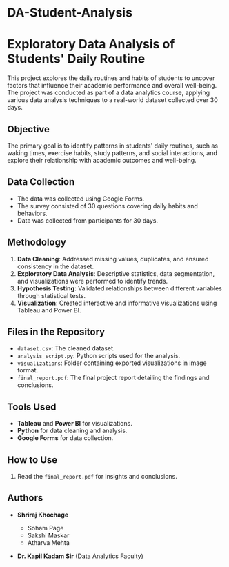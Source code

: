 # DA-Student-Analysis

# Exploratory Data Analysis of Students' Daily Routine

This project explores the daily routines and habits of students to uncover factors that influence their academic performance and overall well-being. The project was conducted as part of a data analytics course, applying various data analysis techniques to a real-world dataset collected over 30 days.

## Objective
The primary goal is to identify patterns in students' daily routines, such as waking times, exercise habits, study patterns, and social interactions, and explore their relationship with academic outcomes and well-being.

## Data Collection
- The data was collected using Google Forms.
- The survey consisted of 30 questions covering daily habits and behaviors.
- Data was collected from participants for 30 days.

## Methodology
1. **Data Cleaning**: Addressed missing values, duplicates, and ensured consistency in the dataset.
2. **Exploratory Data Analysis**: Descriptive statistics, data segmentation, and visualizations were performed to identify trends.
3. **Hypothesis Testing**: Validated relationships between different variables through statistical tests.
4. **Visualization**: Created interactive and informative visualizations using Tableau and Power BI.

## Files in the Repository
- `dataset.csv`: The cleaned dataset.
- `analysis_script.py`: Python scripts used for the analysis.
- `visualizations`: Folder containing exported visualizations in image format.
- `final_report.pdf`: The final project report detailing the findings and conclusions.

## Tools Used
- **Tableau** and **Power BI** for visualizations.
- **Python** for data cleaning and analysis.
- **Google Forms** for data collection.

## How to Use
1. Read the `final_report.pdf` for insights and conclusions.

## Authors
- **Shriraj Khochage**
  - Soham Page
  - Sakshi Maskar
  - Atharva Mehta 

- **Dr. Kapil Kadam Sir** (Data Analytics Faculty)

